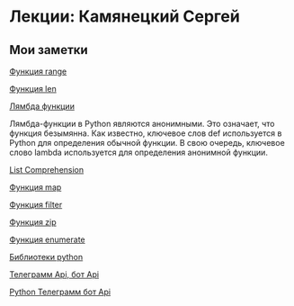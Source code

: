 # Лекции: Камянецкий Сергей

## Мои заметки

[Функция range](https://highload.today/funktsiya-range-python-float/ "Теория")

[Функция len](https://docs-python.ru/tutorial/vstroennye-funktsii-interpretatora-python/funktsija-len/ "Функция len() в Python, количество элементов объекта.")

[Лямбда функции](https://habr.com/ru/company/piter/blog/674234/ "Лямбда")

Лямбда-функции в Python являются анонимными. Это означает, что функция безымянна. Как известно, ключевое слов def используется в Python для определения обычной функции. В свою очередь, ключевое слово  lambda  используется для определения анонимной функции.

[List Comprehension](https://dvmn.org/encyclopedia/qna/5/chto-takoe-list-comprehension-zachem-ono-kakie-esche-byvajut/ "List Comprehension")

[Функция map](https://pythonist.ru/python-map-znakomstvo/ "map") 

[Функция filter](https://highload.today/filter-python/ "filter")

[Функция zip](https://medium.com/nuances-of-programming/9-%D1%83%D1%80%D0%BE%D0%B2%D0%BD%D0%B5%D0%B9-%D0%B8%D1%81%D0%BF%D0%BE%D0%BB%D1%8C%D0%B7%D0%BE%D0%B2%D0%B0%D0%BD%D0%B8%D1%8F-%D1%84%D1%83%D0%BD%D0%BA%D1%86%D0%B8%D0%B8-zip-%D0%B2-python-c673b1c753de "zip")

[Функция enumerate](https://younglinux.info/python/feature/enumerate "enumerate")

[Библиотеки python](pypi.org "pipi")

[Телеграмм Api, бот Api](https://core.telegram.org/api "Бот Api")

[Python Телеграмм бот Api](https://python-telegram-bot.org/ "python bot")
